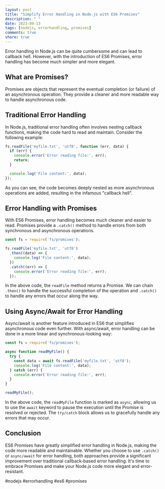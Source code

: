 ```yaml
---
layout: post
title: "Simplify Error Handling in Node.js with ES6 Promises"
description: " "
date: 2023-09-13
tags: [nodejs, errorhandling, promises]
comments: true
share: true
---
```


Error handling in Node.js can be quite cumbersome and can lead to callback hell. However, with the introduction of ES6 Promises, error handling has become much simpler and more elegant.

## What are Promises?

Promises are objects that represent the eventual completion (or failure) of an asynchronous operation. They provide a cleaner and more readable way to handle asynchronous code.

## Traditional Error Handling

In Node.js, traditional error handling often involves nesting callback functions, making the code hard to read and maintain. Consider the following example:

```javascript
fs.readFile('myfile.txt', 'utf8', function (err, data) {
  if (err) {
    console.error('Error reading file:', err);
    return;
  }

  console.log('File content:', data);
});
```

As you can see, the code becomes deeply nested as more asynchronous operations are added, resulting in the infamous "callback hell".

## Error Handling with Promises

With ES6 Promises, error handling becomes much cleaner and easier to read. Promises provide a `.catch()` method to handle errors from both synchronous and asynchronous operations.

```javascript
const fs = require('fs/promises');

fs.readFile('myfile.txt', 'utf8')
  .then((data) => {
    console.log('File content:', data);
  })
  .catch((err) => {
    console.error('Error reading file:', err);
  });
```

In the above code, the `readFile` method returns a Promise. We can chain `.then()` to handle the successful completion of the operation and `.catch()` to handle any errors that occur along the way.

## Using Async/Await for Error Handling

Async/await is another feature introduced in ES6 that simplifies asynchronous code even further. With async/await, error handling can be done in a more linear and synchronous-looking way:

```javascript
const fs = require('fs/promises');

async function readMyFile() {
  try {
    const data = await fs.readFile('myfile.txt', 'utf8');
    console.log('File content:', data);
  } catch (err) {
    console.error('Error reading file:', err);
  }
}

readMyFile();
```

In the above code, the `readMyFile` function is marked as `async`, allowing us to use the `await` keyword to pause the execution until the Promise is resolved or rejected. The `try/catch` block allows us to gracefully handle any errors that may occur.

## Conclusion

ES6 Promises have greatly simplified error handling in Node.js, making the code more readable and maintainable. Whether you choose to use `.catch()` or `async/await` for error handling, both approaches provide a significant improvement over traditional callback-based error handling. It's time to embrace Promises and make your Node.js code more elegant and error-resistant.

#nodejs #errorhandling #es6 #promises